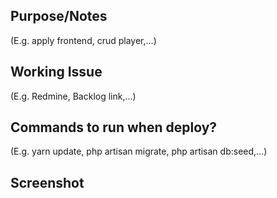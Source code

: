 ## Purpose/Notes
(E.g. apply frontend, crud player,...)

## Working Issue
(E.g. Redmine, Backlog link,...)

## Commands to run when deploy?
(E.g. yarn update, php artisan migrate, php artisan db:seed,...)

## Screenshot
